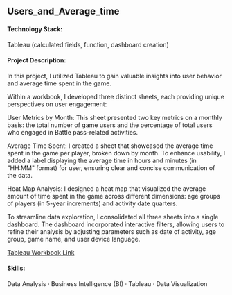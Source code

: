 ## Users_and_Average_time

#### Technology Stack:
Tableau (calculated fields, function, dashboard creation)

#### Project Description:
In this project, I utilized Tableau to gain valuable insights into user behavior and average time spent in the game.

Within a workbook, I developed three distinct sheets, each providing unique perspectives on user engagement:

User Metrics by Month: This sheet presented two key metrics on a monthly basis: the total number of game users and the percentage of total users who engaged in Battle pass-related activities.

Average Time Spent: I created a sheet that showcased the average time spent in the game per player, broken down by month. To enhance usability, I added a label displaying the average time in hours and minutes (in "HH:MM" format) for user, ensuring clear and concise communication of the data.

Heat Map Analysis: I designed a heat map that visualized the average amount of time spent in the game across different dimensions: age groups of players (in 5-year increments) and activity date quarters.

To streamline data exploration, I consolidated all three sheets into a single dashboard. The dashboard incorporated interactive filters, allowing users to refine their analysis by adjusting parameters such as date of activity, age group, game name, and user device language.

[Tableau Workbook Link](https://public.tableau.com/views/UsersAveragetime/UsersAveragetime?:language=en-US&publish=yes&:display_count=n&:origin=viz_share_link)

#### Skills:
Data Analysis · Business Intelligence (BI) · Tableau · Data Visualization
